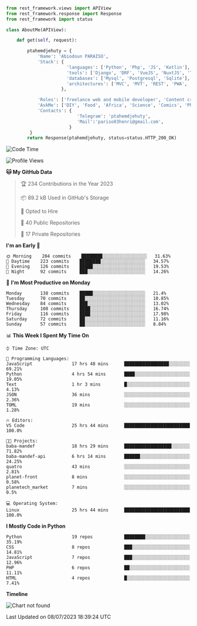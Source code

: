 ###
```python
from rest_framework.views import APIView
from rest_framework.response import Response
from rest_framework import status

class AboutMe(APIView):

    def get(self, request):

        ptahemdjehuty = {
            'Name': 'Abiodoun PARAISO',
            'Stack': {
                       'languages': ['Python', 'Php', 'JS', 'Kotlin'],
                       'tools': ['Django', 'DRF', 'VueJS', 'NuxtJS', 'Threejs' 'React', 'Kotlin', 'Electron'],
                       'databases': ['Mysql', 'Postgresql', 'Sqlite'],
                       'architectures': ['MVC', 'MVT', 'REST', 'PWA', 'SPA', 'MicroServices']
                     },

            'Roles': ['freelance web and mobile developer', 'Content creator', 'Teacher', 'Mentor'],
            'AskMe': ['DIY', 'Food', 'Africa', 'Science', 'Comics', 'Photography', 'Tech', 'Programming'],
            'Contacts': {
                           'Telegram': 'ptahemdjehuty',
                           'Mail':'pariso03henri@gmail.com',
                        }
         }
        return Response(ptahemdjehuty, status=status.HTTP_200_OK)

```                    

<!--START_SECTION:waka-->
![Code Time](http://img.shields.io/badge/Code%20Time-671%20hrs%2034%20mins-blue)

![Profile Views](http://img.shields.io/badge/Profile%20Views-0-blue)

**🐱 My GitHub Data** 

> 🏆 234 Contributions in the Year 2023
 > 
> 📦 89.2 kB Used in GitHub's Storage 
 > 
> 💼 Opted to Hire
 > 
> 📜 40 Public Repositories 
 > 
> 🔑 17 Private Repositories  
 > 
**I'm an Early 🐤** 

```text
🌞 Morning    204 commits    ████████░░░░░░░░░░░░░░░░░   31.63% 
🌆 Daytime    223 commits    ████████░░░░░░░░░░░░░░░░░   34.57% 
🌃 Evening    126 commits    █████░░░░░░░░░░░░░░░░░░░░   19.53% 
🌙 Night      92 commits     ███░░░░░░░░░░░░░░░░░░░░░░   14.26%

```
📅 **I'm Most Productive on Monday** 

```text
Monday       138 commits    █████░░░░░░░░░░░░░░░░░░░░   21.4% 
Tuesday      70 commits     ██░░░░░░░░░░░░░░░░░░░░░░░   10.85% 
Wednesday    84 commits     ███░░░░░░░░░░░░░░░░░░░░░░   13.02% 
Thursday     108 commits    ████░░░░░░░░░░░░░░░░░░░░░   16.74% 
Friday       116 commits    ████░░░░░░░░░░░░░░░░░░░░░   17.98% 
Saturday     72 commits     ██░░░░░░░░░░░░░░░░░░░░░░░   11.16% 
Sunday       57 commits     ██░░░░░░░░░░░░░░░░░░░░░░░   8.84%

```


📊 **This Week I Spent My Time On** 

```text
⌚︎ Time Zone: UTC

💬 Programming Languages: 
JavaScript               17 hrs 48 mins      █████████████████░░░░░░░░   69.21% 
Python                   4 hrs 54 mins       ████░░░░░░░░░░░░░░░░░░░░░   19.05% 
Text                     1 hr 3 mins         █░░░░░░░░░░░░░░░░░░░░░░░░   4.13% 
JSON                     36 mins             ░░░░░░░░░░░░░░░░░░░░░░░░░   2.36% 
TOML                     19 mins             ░░░░░░░░░░░░░░░░░░░░░░░░░   1.28%

🔥 Editors: 
VS Code                  25 hrs 44 mins      █████████████████████████   100.0%

🐱‍💻 Projects: 
baba-mandef              18 hrs 29 mins      ██████████████████░░░░░░░   71.82% 
baba-mandef-api          6 hrs 14 mins       ██████░░░░░░░░░░░░░░░░░░░   24.25% 
quatro                   43 mins             ░░░░░░░░░░░░░░░░░░░░░░░░░   2.81% 
planet-front             8 mins              ░░░░░░░░░░░░░░░░░░░░░░░░░   0.58% 
planetech_market         7 mins              ░░░░░░░░░░░░░░░░░░░░░░░░░   0.5%

💻 Operating System: 
Linux                    25 hrs 44 mins      █████████████████████████   100.0%

```

**I Mostly Code in Python** 

```text
Python                   19 repos            ████████░░░░░░░░░░░░░░░░░   35.19% 
CSS                      8 repos             ███░░░░░░░░░░░░░░░░░░░░░░   14.81% 
JavaScript               7 repos             ███░░░░░░░░░░░░░░░░░░░░░░   12.96% 
PHP                      6 repos             ██░░░░░░░░░░░░░░░░░░░░░░░   11.11% 
HTML                     4 repos             █░░░░░░░░░░░░░░░░░░░░░░░░   7.41%

```


**Timeline**

![Chart not found](https://raw.githubusercontent.com/ptahemdjehuty/ptahemdjehuty/main/charts/bar_graph.png) 


 Last Updated on 08/07/2023 18:39:24 UTC
<!--END_SECTION:waka-->
